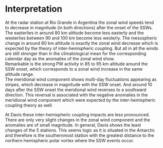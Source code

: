 # Interpretation
At the radar station at Rio Grande in Argentina the zonal wind speeds tend to decrease in magnitude (in both directions) after the onset of the SSWs. The easterlies in around 80 km altitude become less easterly and the westerlies between 90 and 100 km become less westerly. The mesospheric change in around 80 km altitude is exactly the zonal wind decrease which is expected by the theory of inter-hemispheric coupling. But all in all the winds are still stronger than in the climatological mean for the corresponding calendar day as the anomalies of the zonal wind show.<br>
Remarkable is the strong PW activity in 85 to 95 km altitude around the SSW onset, which corresponds to a zonal wind increase in the same altitude range.<br>
The meridional wind component shows multi-day fluctuations appearing as stripes, which decrease in magnitude with the SSW onset. And around 10 days after the SSW onset the meridional wind reverses to a southward direction. This reversal is associated with the negative anomalies in the meridional wind component which were expected by the inter-hemispheric coupling theory as well.<br>

At Davis these inter-hemispheric coupling impacts are less pronounced. There are only very slight changes in the zonal wind component and the anomalies are of small magnitude. In general, Davis shows the least changes of the 5 stations. This seems logic as it is situated in the Antarctic and therefore is the southernmost station with the greatest distance to the northern hemispheric polar vortex where the SSW events occur.
<script src="https://utteranc.es/client.js"
        repo="VACILT/SSW_project"
        issue-term="pathname"
        label="utterances"
        theme="github-light"
        crossorigin="anonymous"
        async>
</script>
